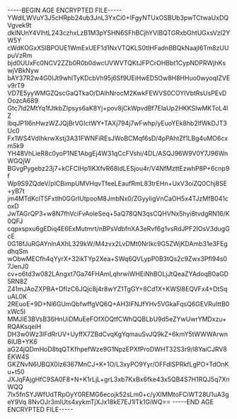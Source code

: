 -----BEGIN AGE ENCRYPTED FILE-----
YWdlLWVuY3J5cHRpb24ub3JnL3YxCi0+IFgyNTUxOSBUb3pwTCtwaUxDQVgvek9t
dklNUnY4VlhtL243czhxLzB1M3pYSHN6SFhBCjhYVlBQTGRxbGhtUGxsVzI2YW5Y
cWdKOGxXSlBPOUE1WmExUEF1d1NxVTQKLS0tIHFadnBBQkNaajl6Tm8zUUpuVzRm
bjd0UUxFc0NCV2ZZb0R0b0dwcUVWVTQKtJFPCrOHBbt1CypNDPRWjhKswjVBkNyw
bAY37R2w4G0IJt9whlTyKDcbVh95j6Sf9UEiHwED5Ow8H8HHuo0wyoqIZVEv9rT9
VD7E5yyWMGZQscGaQTkaO/DAlhNrocM2KwkFEWVS0COYIVbtRsUsPEvDOozcA689
Gtc7ld2MtYq1fJtkbZIpsys6aK8Yj+pov8jCkWpvdBf7ElaUp2HKKSIwMKToL4lZ
lbqJP1I6nHwzWZJQjBrVGIctWY+TAXj794j7wFwhp/yEuoYEk8hb2lfWkDJT3Uc0
Fx1WS4VdIhkrwXstj3A31FWNFiREsJWoBCMqf6sD/4pPAhtZf1LBg4uMO6cxm5k9
YH48VhLieR8c0yoP1NE1AbgEj4W31qCcFVshi/4DL/ASQJ96W9V0Y7J96WnWGQjW
BGvgPygebz23j7+kCFClHp1IKXfvR68ldLESjou4r/V4NfMzttEzwhP8P+6cnp9f
Wp9S9ZQdeV/plCBimpUMVHqvTfeeLEaufRmL83trEHn+UxV3oiZQ0Chj8SE+yB7t
jm4MTdKclT5Fxtlh0GGrIUtpooM8JmbNx0/ZGyyIigVnCaOH5x4TJzMfB041coxD
JwTAGrQP3+w8N7fhVciFvAoleSeq+5aQ78QN3qsCQHVNx5hyi8tvdgRN16/K0QFJ
cqpxspxu6gEDiq4E6ExMutmrt/nBPsVdbfnXA3eRvf6g1vsRdJPF2IOsV3dugGcE
0G18fJuRGAYnlnAXhL329kW/M4zvx2LvDMt0NrIkc9G5ZWjKDAmb31e3FEgdhqSm
wObwMECfh4qYyrX+32ikTYp2Xea+SWq6QVLypP0B3tQs2c9Zwx3Pfl94s07JenJ0
cv+o6td3w082LAngxt7Ga74FHAmLqhrwiWHEiNhBOLjJtQeaZYAdoqB0aGD5RN8Z
Z41mJAoZXPBA+DfIzC6JQjc8j4r8wYZ1TgGY+8Cd1X+KWSl8EQVFx4+DtSquAL0K
2REuoE+9D+Nl6GUmQbfwffgVQ6Q+AH3IFNJfYHv5VGkaFqsQ6GEVRuIttB0xWc5I
MMJIE3BVsB36HnUiDMuEeFOfXOQtfCWhQQBLbU9d5eZYwUwrYMDxzu+RQAKsqeiH
DH3w0Wz3lFdRrUV+UyffX7ZBdCvqKgYqmauSvJQ9kZ+6kmY5tWWWArwn6IUB+YK6
aG24jQDmHoD8tqQTKfhpefWze9G1NpzEPXfProDWHT32S3r9/l8YaiCJRV8EKW4S
GKZNvN6UBQX0lz6367MnCJ+K+1O/L3xyPO9Yyr/OFFdlSPRkfLgPO+TdOnKu+t50
JXJqFAjgHfC9SA0F8+N+K1rLjL+grL3xb7KxBx6fke43x5QB4S7H1RQJ5q7XnWQQ
7lx5fnSYJWfUdTRpOyY0REMG6ecojk52sLm0+c/yXIMMtoFCiWT28U1uA3geY9Vq
8NvOJr3mlUts4xykmTjXJx18kE7EJ1ITk1GiWQ==
-----END AGE ENCRYPTED FILE-----
